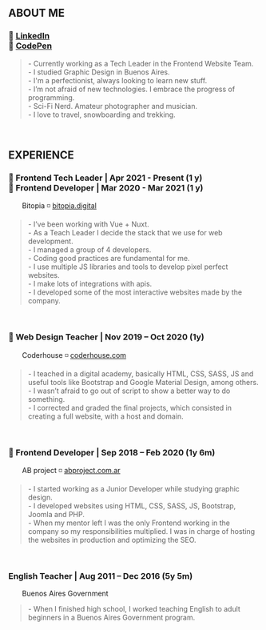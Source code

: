 <h2>ABOUT ME</h2>
<h3>
  🔸 <a href="https://www.linkedin.com/in/damiothar/">LinkedIn</a></br>
  🔸 <a href="https://codepen.io/damiothar">CodePen</a>
</h3>
<blockquote>
  - Currently working as a Tech Leader in the Frontend Website Team.<br />
  - I studied Graphic Design in Buenos Aires.<br />
  - I'm a perfectionist, always looking to learn new stuff.<br />
  - I’m not afraid of new technologies. I embrace the progress of programming.<br />
  - Sci-Fi Nerd. Amateur photographer and musician.<br />
  - I love to travel, snowboarding and trekking.<br />
</blockquote>
<br />

<h2>EXPERIENCE</h2>
<h3>
  🔸 Frontend Tech Leader | Apr 2021 - Present (1 y)<br />
  🔸 Frontend Developer | Mar 2020 - Mar 2021 (1 y)
</h3>
<p>
  &nbsp;&nbsp;&nbsp;&nbsp;&nbsp;&nbsp;
  Bitopia ◽ <a href="https://bitopia.digital/">bitopia.digital</a>
</p>
<blockquote>
  - I’ve been working with Vue + Nuxt.<br />
  - As a Teach Leader I decide the stack that we use for web development.<br />
  - I managed a group of 4 developers.<br />
  - Coding good practices are fundamental for me.<br />
  - I use multiple JS libraries and tools to develop pixel perfect websites.<br />
  - I make lots of integrations with apis.<br />
  - I developed some of the most interactive websites made by the company.<br />
</blockquote>
<br />

<h3>
  🔸 Web Design Teacher | Nov 2019 – Oct 2020 (1y)
</h3>
<p>
  &nbsp;&nbsp;&nbsp;&nbsp;&nbsp;&nbsp;
  Coderhouse ◽ <a href="https://www.coderhouse.com/">coderhouse.com</a>
</p>
<blockquote>
  - I teached in a digital academy, basically HTML, CSS, SASS, JS and useful tools like Bootstrap and Google Material Design, among others.<br />
  - I wasn’t afraid to go out of script to show a better way to do something.<br />
  - I corrected and graded the final projects, which consisted in creating a full website, with a host and domain.<br />
</blockquote>
<br />

<h3>
  🔸 Frontend Developer | Sep 2018 – Feb 2020 (1y 6m)
</h3>
<p>
  &nbsp;&nbsp;&nbsp;&nbsp;&nbsp;&nbsp;
  AB project ◽ <a href="https://www.abproject.com.ar/">abproject.com.ar</a>
</p>
<blockquote>
  - I started working as a Junior Developer while studying graphic design.<br />
  - I developed websites using HTML, CSS, SASS, JS, Bootstrap, Joomla and PHP.<br />
  - When my mentor left I was the only Frontend working in the company so my responsibilities multiplied. I was in charge of hosting the websites in production and optimizing the SEO.<br />
</blockquote>
<br />

<h3>
  English Teacher | Aug 2011 – Dec 2016 (5y 5m)
</h3>
<p>
  &nbsp;&nbsp;&nbsp;&nbsp;&nbsp;&nbsp;
  Buenos Aires Government
</p>
<blockquote>
  - When I finished high school, I worked teaching English to adult beginners in a Buenos Aires Government program.<br />
</blockquote>
<br />
